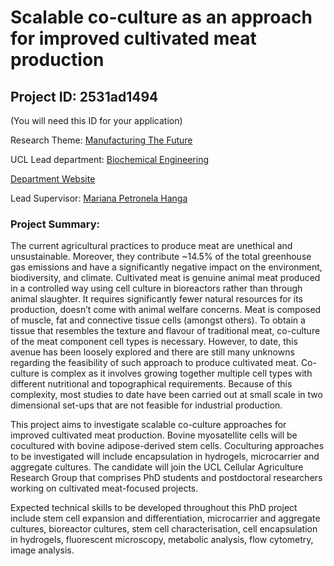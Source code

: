 # Scalable co-culture as an approach for improved cultivated meat production

## Project ID: **2531ad1494**
(You will need this ID for your application)

Research Theme: [Manufacturing The Future](../themes/manufacturing-the-future.md)

UCL Lead department: [Biochemical Engineering](../departments/biochemical-engineering.md)

[Department Website](https://www.ucl.ac.uk/biochemical-engineering)

Lead Supervisor: [Mariana Petronela Hanga](https://profiles.ucl.ac.uk/84339)

### Project Summary:

The current agricultural practices to produce meat are unethical and unsustainable. Moreover, they contribute ~14.5% of the total greenhouse gas emissions and have a significantly negative impact on the environment, biodiversity, and climate. Cultivated meat is genuine animal meat produced in a controlled way using cell culture in bioreactors rather than through animal slaughter. It requires significantly fewer natural resources for its production, doesn’t come with animal welfare concerns. 
Meat is composed of muscle, fat and connective tissue cells (amongst others). To obtain a tissue that resembles the texture and flavour of traditional meat, co-culture of the meat component cell types is necessary. However, to date, this avenue has been loosely explored and there are still many unknowns regarding the feasibility of such approach to produce cultivated meat. Co-culture is complex as it involves growing together multiple cell types with different nutritional and topographical requirements. Because of this complexity, most studies to date have been carried out at small scale in two dimensional set-ups that are not feasible for industrial production. 

This project aims to investigate scalable co-culture approaches for improved cultivated meat production. Bovine myosatellite cells will be cocultured with bovine adipose-derived stem cells. Coculturing approaches to be investigated will include encapsulation in hydrogels, microcarrier and aggregate cultures. The candidate will join the UCL Cellular Agriculture Research Group that comprises PhD students and postdoctoral researchers working on cultivated meat-focused projects. 

Expected technical skills to be developed throughout this PhD project include stem cell expansion and differentiation, microcarrier and aggregate cultures, bioreactor cultures, stem cell characterisation, cell encapsulation in hydrogels, fluorescent microscopy, metabolic analysis, flow cytometry, image analysis.
